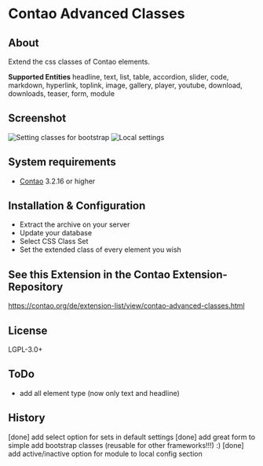 Contao Advanced Classes
======================

About
-----

Extend the css classes of Contao elements.

**Supported Entities**
headline, text, list, table, accordion, slider, code, markdown, hyperlink, toplink, image, gallery, player, youtube, download, downloads, teaser, form, module 


Screenshot
-----------

![Setting classes for bootstrap](http://pdir.de/contao-dd/Bootstrap-Mockup.png)
![Local settings](http://pdir.de/contao-dd/screenshot-settings-cac.png)


System requirements
-------------------

* [Contao](https://github.com/contao/core) 3.2.16 or higher

Installation & Configuration
----------------------------

* Extract the archive on your server
* Update your database
* Select CSS Class Set
* Set the extended class of every element you wish


See this Extension in the Contao Extension-Repository
---------------

https://contao.org/de/extension-list/view/contao-advanced-classes.html


License
---------------
LGPL-3.0+


ToDo
---------------
* add all element type (now only text and headline)


History
---------------
[done] add select option for sets in default settings 
[done] add great form to simple add bootstrap classes (reusable for other frameworks!!!) :) 
[done] add active/inactive option for module to local config section